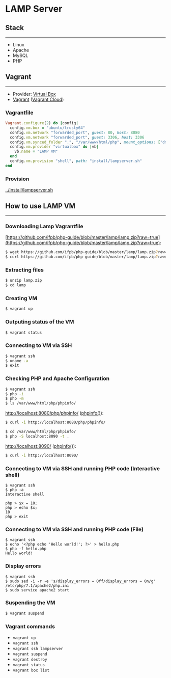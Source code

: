 # LAMP Server

## Stack
---

* Linux
* Apache
* MySQL
* PHP

## Vagrant
---

* Provider: [Virtual Box](https://www.virtualbox.org)
* [Vagrant](https://www.vagrantup.com) ([Vagrant Cloud](https://app.vagrantup.com/boxes/search))

### Vagrantfile

```rb
Vagrant.configure(2) do |config|
  config.vm.box = "ubuntu/trusty64"
  config.vm.network "forwarded_port", guest: 80, host: 8080
  config.vm.network "forwarded_port", guest: 3306, host: 3306
  config.vm.synced_folder ".", "/var/www/html/php", mount_options: ["dmode=775,fmode=777"]
  config.vm.provider "virtualbox" do |vb|
    vb.name = "LAMP VM"
  end
  config.vm.provision "shell", path: "install/lampserver.sh"
end
```

### Provision

[../install/lampserver.sh](https://github.com/ifpb/php-guide/blob/master/install/lampserver.sh)

## How to use LAMP VM
---

### Downloading Lamp Vagrantfile

[https://github.com/ifpb/php-guide/blob/master/lamp/lamp.zip?raw=true](https://github.com/ifpb/php-guide/blob/master/lamp/lamp.zip?raw=true):
```sh
$ wget https://github.com/ifpb/php-guide/blob/master/lamp/lamp.zip?raw=true
$ curl https://github.com/ifpb/php-guide/blob/master/lamp/lamp.zip?raw=true --output lamp.zip
```

### Extracting files
```sh
$ unzip lamp.zip
$ cd lamp
```

### Creating VM
```sh
$ vagrant up
```

### Outputing status of the VM
```sh
$ vagrant status
```

### Connecting to VM via SSH
```sh
$ vagrant ssh
$ uname -a
$ exit
```

### Checking PHP and Apache Configuration

```sh
$ vagrant ssh
$ php -i
$ php -m
$ ls /var/www/html/php/phpinfo/
```

[http://localhost:8080/php/phpinfo/](http://localhost:8080/php/phpinfo/) ([phpinfo()](http://php.net/manual/en/function.phpinfo.php)):
```sh
$ curl -i http://localhost:8080/php/phpinfo/
```

```sh
$ cd /var/www/html/php/phpinfo/
$ php -S localhost:8090 -t .
```

[http://localhost:8090/](http://localhost:8090/) ([phpinfo()](http://php.net/manual/en/function.phpinfo.php)):
```sh
$ curl -i http://localhost:8090/
```

### Connecting to VM via SSH and running PHP code (Interactive shell)
```
$ vagrant ssh
$ php -a
Interactive shell

php > $x = 10;
php > echo $x;
10
php > exit
```

### Connecting to VM via SSH and running PHP code (File)
```
$ vagrant ssh
$ echo '<?php echo 'Hello world!'; ?>' > hello.php
$ php -f hello.php
Hello world!
```

### Display errors
```
$ vagrant ssh
$ sudo sed -i -r -e 's/display_errors = Off/display_errors = On/g' /etc/php/7.1/apache2/php.ini
$ sudo service apache2 start
```
<!-- 
sed -i -r -e 's/error_reporting = E_ALL & ~E_DEPRECATED/error_reporting = E_ALL | E_STRICT/g' /etc/php5/fpm/php.ini 
-->

### Suspending the VM
```sh
$ vagrant suspend
```

### Vagrant commands

* `vagrant up`
* `vagrant ssh`
* `vagrant ssh lampserver`
* `vagrant suspend`
* `vagrant destroy`
* `vagrant status`
* `vagrant box list`